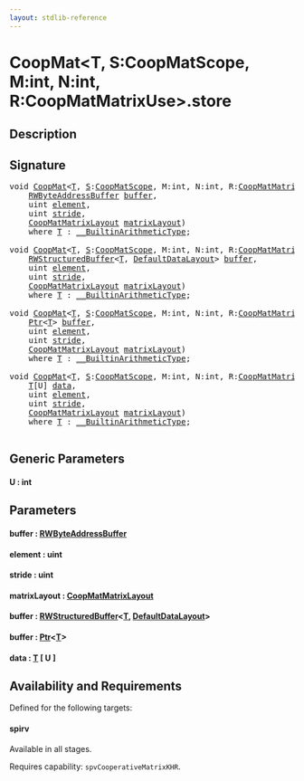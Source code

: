 ```yaml
---
layout: stdlib-reference
---
```


# CoopMat\<T, S:CoopMatScope, M:int, N:int, R:CoopMatMatrixUse\>\.store

## Description





## Signature 

<pre>
<span class="code_keyword">void</span> <a href="index.html" class="code_type">CoopMat</a>&lt;<a href="index.html#typeparam-T" class="code_type">T</a>, <a href="index.html#decl-S" class="code_var">S</a>:<a href="index.html" class="code_type">CoopMatScope</a>, M:<span class="code_keyword">int</span>, N:<span class="code_keyword">int</span>, R:<a href="index.html" class="code_type">CoopMatMatrixUse</a>&gt;.<a href="store.html">store</a>(
    <a href="index.html" class="code_type">RWByteAddressBuffer</a> <a href="store.html#decl-buffer" class="code_param">buffer</a>,
    <span class="code_keyword">uint</span> <a href="store.html#decl-element" class="code_param">element</a>,
    <span class="code_keyword">uint</span> <a href="store.html#decl-stride" class="code_param">stride</a>,
    <a href="index.html" class="code_type">CoopMatMatrixLayout</a> <a href="store.html#decl-matrixLayout" class="code_param">matrixLayout</a>)
    <span class='code_keyword'>where</span> <a href="index.html#typeparam-T" class="code_type">T</a> : <a href="index.html" class="code_type">__BuiltinArithmeticType</a>;

<span class="code_keyword">void</span> <a href="index.html" class="code_type">CoopMat</a>&lt;<a href="index.html#typeparam-T" class="code_type">T</a>, <a href="index.html#decl-S" class="code_var">S</a>:<a href="index.html" class="code_type">CoopMatScope</a>, M:<span class="code_keyword">int</span>, N:<span class="code_keyword">int</span>, R:<a href="index.html" class="code_type">CoopMatMatrixUse</a>&gt;.<a href="store.html">store</a>(
    <a href="index.html" class="code_type">RWStructuredBuffer</a>&lt;<a href="index.html#typeparam-T" class="code_type">T</a>, <a href="index.html" class="code_type">DefaultDataLayout</a>&gt; <a href="store.html#decl-buffer" class="code_param">buffer</a>,
    <span class="code_keyword">uint</span> <a href="store.html#decl-element" class="code_param">element</a>,
    <span class="code_keyword">uint</span> <a href="store.html#decl-stride" class="code_param">stride</a>,
    <a href="index.html" class="code_type">CoopMatMatrixLayout</a> <a href="store.html#decl-matrixLayout" class="code_param">matrixLayout</a>)
    <span class='code_keyword'>where</span> <a href="index.html#typeparam-T" class="code_type">T</a> : <a href="index.html" class="code_type">__BuiltinArithmeticType</a>;

<span class="code_keyword">void</span> <a href="index.html" class="code_type">CoopMat</a>&lt;<a href="index.html#typeparam-T" class="code_type">T</a>, <a href="index.html#decl-S" class="code_var">S</a>:<a href="index.html" class="code_type">CoopMatScope</a>, M:<span class="code_keyword">int</span>, N:<span class="code_keyword">int</span>, R:<a href="index.html" class="code_type">CoopMatMatrixUse</a>&gt;.<a href="store.html">store</a>(
    <a href="index.html" class="code_type">Ptr</a>&lt;<a href="index.html#typeparam-T" class="code_type">T</a>&gt; <a href="store.html#decl-buffer" class="code_param">buffer</a>,
    <span class="code_keyword">uint</span> <a href="store.html#decl-element" class="code_param">element</a>,
    <span class="code_keyword">uint</span> <a href="store.html#decl-stride" class="code_param">stride</a>,
    <a href="index.html" class="code_type">CoopMatMatrixLayout</a> <a href="store.html#decl-matrixLayout" class="code_param">matrixLayout</a>)
    <span class='code_keyword'>where</span> <a href="index.html#typeparam-T" class="code_type">T</a> : <a href="index.html" class="code_type">__BuiltinArithmeticType</a>;

<span class="code_keyword">void</span> <a href="index.html" class="code_type">CoopMat</a>&lt;<a href="index.html#typeparam-T" class="code_type">T</a>, <a href="index.html#decl-S" class="code_var">S</a>:<a href="index.html" class="code_type">CoopMatScope</a>, M:<span class="code_keyword">int</span>, N:<span class="code_keyword">int</span>, R:<a href="index.html" class="code_type">CoopMatMatrixUse</a>&gt;.<a href="store.html">store</a>&lt;<a href="store.html#decl-U" class="code_var">U</a>:<span class="code_keyword">int</span>&gt;(
    <a href="index.html#typeparam-T" class="code_type">T</a>[U] <a href="store.html#decl-data" class="code_param">data</a>,
    <span class="code_keyword">uint</span> <a href="store.html#decl-element" class="code_param">element</a>,
    <span class="code_keyword">uint</span> <a href="store.html#decl-stride" class="code_param">stride</a>,
    <a href="index.html" class="code_type">CoopMatMatrixLayout</a> <a href="store.html#decl-matrixLayout" class="code_param">matrixLayout</a>)
    <span class='code_keyword'>where</span> <a href="index.html#typeparam-T" class="code_type">T</a> : <a href="index.html" class="code_type">__BuiltinArithmeticType</a>;

</pre>

## Generic Parameters

####  <a id="decl-U"></a>U  : int

## Parameters

####  <a id="decl-buffer"></a>buffer  : [RWByteAddressBuffer](../rwbyteaddressbuffer-0126d/index)
####  <a id="decl-element"></a>element  : uint
####  <a id="decl-stride"></a>stride  : uint
####  <a id="decl-matrixLayout"></a>matrixLayout  : [CoopMatMatrixLayout](../coopmatmatrixlayout-047d/index)
####  <a id="decl-buffer"></a>buffer  : [RWStructuredBuffer](../rwstructuredbuffer-012c/index)\<[T](../rwstructuredbuffer-012c/index#typeparam-T), [DefaultDataLayout](../defaultdatalayout-07b/index)\>
####  <a id="decl-buffer"></a>buffer  : [Ptr](../ptr-0/index)\<[T](../ptr-0/index#typeparam-T)\>
####  <a id="decl-data"></a>data  : [T](index#typeparam-T) \[ U \]

## Availability and Requirements

Defined for the following targets:

#### spirv
Available in all stages.

Requires capability: `spvCooperativeMatrixKHR`.


